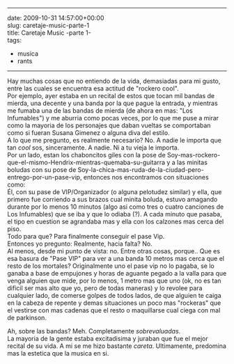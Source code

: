 
---
date: 2009-10-31 14:57:00+00:00  
slug: caretaje-music-parte-1  
title: Caretaje Music -parte 1-  
tags:  
- musica  
- rants  

---
  
Hay muchas cosas que no entiendo de la vida, demasiadas para mi gusto, entre las cuales se encuentra esa actitud de "rockero cool".  
Por ejemplo, ayer estaba en un recital de estos que tocan mil bandas de mierda, una decente y una banda por la que pague la entrada, y mientras me fumaba una de las bandas de mierda (de ahora en mas: "Los Infumables") y me aburria como pocas veces, por lo que me puse a mirar como la mayoria de los personajes que daban vueltas se comportaban como si fueran Susana Gimenez o alguna diva del estilo.  
A lo que me pregunto, es realmente necesario? No. A nadie le importa que tan _cool_ sos, sinceramente. A nadie. Ni a tu vieja le importa.  
Por un lado, estan los chaboncitos giles con la pose de Soy-mas-rockero-que-el-mismo-Hendrix-mientras-quemaba-su-guitarra y a las minitas boludas con su pose de Soy-la-chica-mas-ruda-de-la-ciudad-pero-entrego-por-un-pase-vip, entonces nos encontramos con situaciones como:  
Él, con su pase de VIP/Organizador (o alguna pelotudez similar) y ella, que primero fue corriendo a sus brazos cual minita boluda, estuvo amagando durante por lo menos 10 minutos (algo asi como tres o cuatro canciones de Los Infumables) que se iba y que lo odiaba (?). A cada minuto que pasaba, el tipo en cuestion se agrandaba mas y ella con los calzones mas cerca del piso.   
Todo para que? Para finalmente conseguir el pase Vip.  
Entonces yo pregunto: Realmente, hacia falta? No.   
Al menos, desde mi punto de vista: no. Entre otras cosas, porque.. Que es esa basura de "Pase VIP" para ver a una banda 10 metros mas cerca que el resto de los mortales? Originalmente uno el pase vip no lo pagaba, se lo ganaba a base de empujones y horas de aguante pegado a la valla para que venga alguien que mide, por lo menos, 1 metro mas que uno (ok, no es tan dificil ser mas alto que yo, pero de todas maneras) y lo revolee para cualquier lado, de comerse golpes de todos lados, de que alguien te caiga en la cabeza de repente y demas situaciones un poco mas "rockeras" que el vestirse con mas cadenas que el resto o maquillarse cual ciega con mal de parkinson.  
  
Ah, sobre las bandas? Meh. Completamente _sobrevaluadas_.  
La mayoria de la gente estaba excitadisima y juraban que fue el mejor recital de su vida. A mi se me hizo bastante _careta_. Ultimamente, predomina mas la estetica que la musica en si.  
